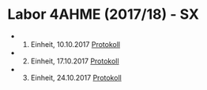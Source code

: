 # Labor 4AHME (2017/18) - SX


* 1. Einheit, 10.10.2017
  [Protokoll](ehmjum14/README_2017-10-10.md)
  
* 2. Einheit, 17.10.2017
  [Protokoll](https://github.com/HTLMechatronics/m14-la1-sx/blob/ehmjum14/ehmjum14/2.Protokoll.md)

* 3. Einheit, 24.10.2017
  [Protokoll](https://github.com/HTLMechatronics/m14-la1-sx/blob/ehmjum14/ehmjum14/3.Protokoll.md)


